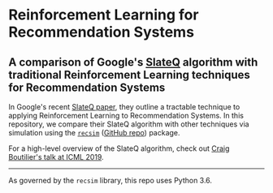 # Reinforcement Learning for Recommendation Systems
## A comparison of Google's [SlateQ](https://research.google/pubs/pub48200/) algorithm with traditional Reinforcement Learning techniques for Recommendation Systems

In Google's recent [SlateQ paper](https://storage.googleapis.com/pub-tools-public-publication-data/pdf/9f91de1fa0ac351ecb12e4062a37afb896aa1463.pdf), they outline a tractable technique to applying Reinforcement Learning to Recommendation Systems. In this repository, we compare their SlateQ algorithm with other techniques via simulation using the [`recsim`](https://ai.googleblog.com/2019/11/recsim-configurable-simulation-platform.html) ([GitHub repo](https://github.com/google-research/recsim)) package.

For a high-level overview of the SlateQ algorithm, check out [Craig Boutilier's talk at ICML 2019](https://slideslive.com/38917655/reinforcement-learning-in-recommender-systems-some-challenges). 

---


As governed by the `recsim` library, this repo uses Python 3.6.
